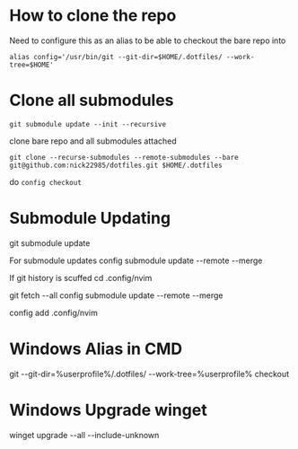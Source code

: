 # How to clone the repo

Need to configure this as an alias to be able to checkout the bare repo into

`alias config='/usr/bin/git --git-dir=$HOME/.dotfiles/ --work-tree=$HOME'`

# Clone all submodules

`git submodule update --init --recursive`

clone bare repo and all submodules attached

`git clone --recurse-submodules --remote-submodules --bare git@github.com:nick22985/dotfiles.git $HOME/.dotfiles`

do `config checkout`

# Submodule Updating

git submodule update

For submodule updates
config submodule update --remote --merge

If git history is scuffed
cd .config/nvim

git fetch --all
config submodule update --remote --merge

config add .config/nvim


# Windows Alias in CMD
git --git-dir=%userprofile%/.dotfiles/ --work-tree=%userprofile% checkout

# Windows Upgrade winget
winget upgrade --all --include-unknown

